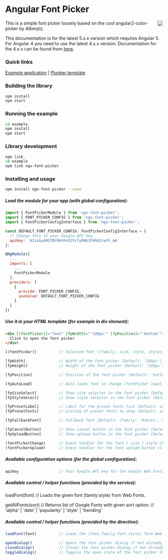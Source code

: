 # Angular Font Picker

<a href="https://badge.fury.io/js/ngx-font-picker"><img src="https://badge.fury.io/js/ngx-font-picker.svg" align="right" alt="npm version" height="18"></a>

This is a simple font picker loosely based on the cool angular2-color-picker by Alberplz.

This documentation is for the latest 5.x.x version which requires Angular 5. For Angular 4 you need to use the latest 4.x.x version. Documentation for the 4.x.x can be found from <a href="https://github.com/zefoy/ngx-font-picker/tree/4.x.x/">here</a>.

### Quick links

[Example application](https://zefoy.github.io/ngx-font-picker/)
 | 
[Plunker template](http://plnkr.co/edit/UpJA4eUZD76YK2Eh95B8?p=preview)

### Building the library

```bash
npm install
npm start
```

### Running the example

```bash
cd example
npm install
npm start
```

### Library development


```bash
npm link
cd example
npm link ngx-font-picker
```

### Installing and usage

```bash
npm install ngx-font-picker --save
```

##### Load the module for your app (with global configuration):

```javascript
import { FontPickerModule } from 'ngx-font-picker';
import { FONT_PICKER_CONFIG } from 'ngx-font-picker';
import { FontPickerConfigInterface } from 'ngx-font-picker';

const DEFAULT_FONT_PICKER_CONFIG: FontPickerConfigInterface = {
  // Change this to your Google API key
  apiKey: 'AIzaSyA9S7DY0khhn9JYcfyRWb1F6Rd2rwtF_mA'
};

@NgModule({
  ...
  imports: [
    ...
    FontPickerModule
  ],
  providers: [
    {
      provide: FONT_PICKER_CONFIG,
      useValue: DEFAULT_FONT_PICKER_CONFIG
    }
  ]
})
```

##### Use it in your HTML template (for example in div element):

```html
<div [(fontPicker)]="font" [fpWidth]="'320px'" [fpPosition]="'bottom'">
  Click to open the font picker
</div>
```

```javascript
[(fontPicker)]          // Selected font ({family, size, style, styles, files}).

[fpWidth]               // Width of the font picker (Default: '280px').
[fpHeight]              // Height of the font picker (Default: '320px').

[fpPosition]            // Position of the font picker (Default: 'bottom').

[fpAutoLoad]            // Auto loads font on change (fontPicker input change).

[fpSizeSelect]          // Show size selector in the font picker (Default: false).
[fpStyleSelect]         // Show style selector in the font picker (Default: false).

[fpPresetLabel]         // Label for the preset fonts list (Default: undefined).
[fpPresetFonts]         // Listing of preset fonts to show (Default: undefined).

[fpFallbackFont]        // Fallback font (Default: {family: 'Roboto', size: 14}).

[fpCancelButton]        // Show cancel button in the font picker (Default: false).
[fpUploadButton]        // Show upload button in the font picker (Default: false).

(fontPickerChange)      // Event handler for the font / size / style change.
(fontPickerUpload)      // Event handler for the font upload button click event.
```

##### Available configuration options (for the global configuration):

```javascript
apiKey                  // Your Google API key for the Google Web Fonts API.
```

##### Available control / helper functions (provided by the service):

loadFont(font)          // Loads the given font (family:style) from Web Fonts.

getAllFonts(sort)       // Returns list of Google Fonts with given sort option:
                        // 'alpha' | 'date' | 'popularity' | 'style' | 'trending'

##### Available control / helper functions (provided by the directive):

```javascript
loadFont(font)          // Loads the (font.family:font.style) form Web Fonts.

openDialog()            // Opens the font picker dialog if not already open.
closeDialog()           // Closes the font picker dialog if not already closed.
toggleDialog()          // Toggles the open state of the font picker dialog.
```
